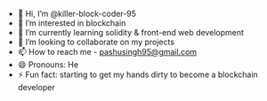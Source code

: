 - 👋 Hi, I’m @killer-block-coder-95
- 👀 I’m interested in blockchain
- 🌱 I’m currently learning solidity & front-end web development
- 💞️ I’m looking to collaborate on my projects
- 📫 How to reach me - pashusingh95@gmail.com
- 😄 Pronouns: He
- ⚡ Fun fact: starting to get my hands dirty to become a blockchain developer

<!---
killer-block-coder-95/killer-block-coder-95 is a ✨ special ✨ repository because its `README.md` (this file) appears on your GitHub profile.
You can click the Preview link to take a look at your changes.
--->
